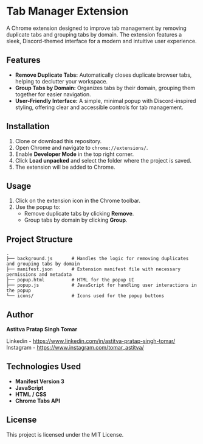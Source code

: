 # Tab Manager Extension

A Chrome extension designed to improve tab management by removing duplicate tabs and grouping tabs by domain. The extension features a sleek, Discord-themed interface for a modern and intuitive user experience.

## Features
- **Remove Duplicate Tabs:** Automatically closes duplicate browser tabs, helping to declutter your workspace.
- **Group Tabs by Domain:** Organizes tabs by their domain, grouping them together for easier navigation.
- **User-Friendly Interface:** A simple, minimal popup with Discord-inspired styling, offering clear and accessible controls for tab management.

## Installation
1. Clone or download this repository.
2. Open Chrome and navigate to `chrome://extensions/`.
3. Enable **Developer Mode** in the top right corner.
4. Click **Load unpacked** and select the folder where the project is saved.
5. The extension will be added to Chrome.

## Usage
1. Click on the extension icon in the Chrome toolbar.
2. Use the popup to:
   - Remove duplicate tabs by clicking **Remove**.
   - Group tabs by domain by clicking **Group**.

## Project Structure
```
.
├── background.js       # Handles the logic for removing duplicates and grouping tabs by domain
├── manifest.json       # Extension manifest file with necessary permissions and metadata
├── popup.html          # HTML for the popup UI
├── popup.js            # JavaScript for handling user interactions in the popup
└── icons/              # Icons used for the popup buttons
```

## Author
**Astitva Pratap Singh Tomar**

Linkedin - https://www.linkedin.com/in/astitva-pratap-singh-tomar/
Instagram - https://www.instagram.com/tomar_astitva/

## Technologies Used
- **Manifest Version 3**
- **JavaScript**
- **HTML / CSS**
- **Chrome Tabs API**

## License
This project is licensed under the MIT License.
